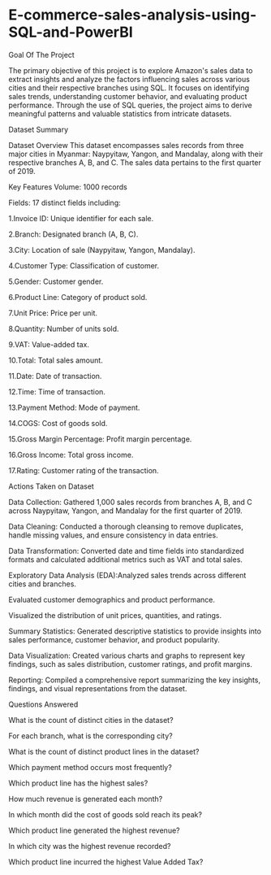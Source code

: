 # E-commerce-sales-analysis-using-SQL-and-PowerBI
Goal Of The Project

The primary objective of this project is to explore Amazon's sales data to extract insights and analyze the factors influencing sales across various cities and their respective branches using SQL. It focuses on identifying sales trends, understanding customer behavior, and evaluating product performance. Through the use of SQL queries, the project aims to derive meaningful patterns and valuable statistics from intricate datasets.

Dataset Summary 

Dataset Overview
This dataset encompasses sales records from three major cities in Myanmar: Naypyitaw, Yangon, and Mandalay, along with their respective branches A, B, and C. The sales data pertains to the first quarter of 2019.

Key Features
Volume: 1000 records

Fields: 17 distinct fields including:

1.Invoice ID: Unique identifier for each sale.

2.Branch: Designated branch (A, B, C).

3.City: Location of sale (Naypyitaw, Yangon, Mandalay).

4.Customer Type: Classification of customer.

5.Gender: Customer gender.

6.Product Line: Category of product sold.

7.Unit Price: Price per unit.

8.Quantity: Number of units sold.

9.VAT: Value-added tax.

10.Total: Total sales amount.

11.Date: Date of transaction.

12.Time: Time of transaction.

13.Payment Method: Mode of payment.

14.COGS: Cost of goods sold.

15.Gross Margin Percentage: Profit margin percentage.

16.Gross Income: Total gross income.

17.Rating: Customer rating of the transaction. 

Actions Taken on Dataset

Data Collection: Gathered 1,000 sales records from branches A, B, and C across Naypyitaw, Yangon, and Mandalay for the first quarter of 2019.

Data Cleaning: Conducted a thorough cleansing to remove duplicates, handle missing values, and ensure consistency in data entries.

Data Transformation: Converted date and time fields into standardized formats and calculated additional metrics such as VAT and total sales.

Exploratory Data Analysis (EDA):Analyzed sales trends across different cities and branches.

Evaluated customer demographics and product performance.

Visualized the distribution of unit prices, quantities, and ratings.

Summary Statistics: Generated descriptive statistics to provide insights into sales performance, customer behavior, and product popularity.

Data Visualization: Created various charts and graphs to represent key findings, such as sales distribution, customer ratings, and profit margins.

Reporting: Compiled a comprehensive report summarizing the key insights, findings, and visual representations from the dataset.

Questions Answered 

What is the count of distinct cities in the dataset?

For each branch, what is the corresponding city?

What is the count of distinct product lines in the dataset?

Which payment method occurs most frequently?

Which product line has the highest sales?

How much revenue is generated each month?

In which month did the cost of goods sold reach its peak?

Which product line generated the highest revenue?

In which city was the highest revenue recorded?

Which product line incurred the highest Value Added Tax?
